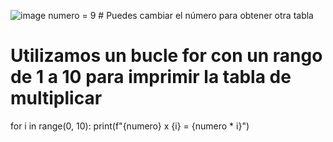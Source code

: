 ![image](https://github.com/user-attachments/assets/f043b8c6-6794-49ac-8f83-9266d094ac76)
numero = 9 # Puedes cambiar el número para obtener otra tabla

# Utilizamos un bucle for con un rango de 1 a 10 para imprimir la tabla de multiplicar
for i in range(0, 10):
    print(f"{numero} x {i} = {numero * i}")

